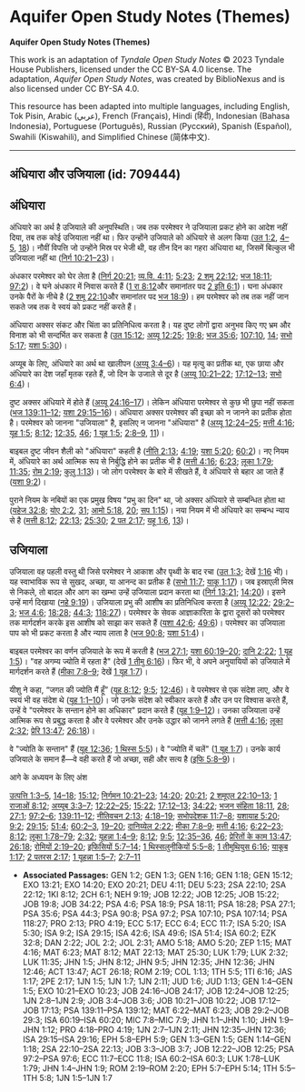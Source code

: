 # Aquifer Open Study Notes (Themes)

**Aquifer Open Study Notes (Themes)**

This work is an adaptation of *Tyndale Open Study Notes* © 2023 Tyndale House Publishers, licensed under the CC BY\-SA 4\.0 license. The adaptation, *Aquifer Open Study Notes*, was created by BiblioNexus and is also licensed under CC BY\-SA 4\.0\.

This resource has been adapted into multiple languages, including English, Tok Pisin, Arabic (عربي), French (Français), Hindi (हिंदी), Indonesian (Bahasa Indonesia), Portuguese (Português), Russian (Русский), Spanish (Español), Swahili (Kiswahili), and Simplified Chinese (简体中文).



--------------------------------

## अंधियारा और उजियाला (id: 709444)

अंधियारा
--------

अंधियारे का अर्थ है उजियाले की अनुपस्थिति। जब तक परमेश्वर ने उजियाला प्रकट होने का आदेश नहीं दिया, तब तक कोई उजियाला नहीं था। फिर उन्होंने उजियाले को अंधियारे से अलग किया ([उत 1:2](https://ref.ly/Gen1:2), [4–5](https://ref.ly/Gen1:4-Gen1:5), [18](https://ref.ly/Gen1:18))। नौवीं विपत्ति जो उन्होंने मिस्र पर भेजी थी, वह तीन दिन का गहरा अंधियारा था, जिसमें बिल्कुल भी उजियाला नहीं था ([निर्ग 10:21–23](https://ref.ly/Exod10:21-Exod10:23))।

अंधकार परमेश्वर को घेर लेता है ([निर्ग 20:21](https://ref.ly/Exod20:21); [व्य.वि. 4:11](https://ref.ly/Deut4:11); [5:23](https://ref.ly/Deut5:23); [2 शमू 22:12](https://ref.ly/2Sam22:12); [भज 18:11](https://ref.ly/Ps18:11); [97:2](https://ref.ly/Ps97:2))। वे घने अंधकार में निवास करते हैं ([1 रा 8:12](https://ref.ly/1Kgs8:12)और समानांतर पद [2 इति 6:1](https://ref.ly/2Chr6:1))। घना अंधकार उनके पैरों के नीचे है ([2 शमू 22:10](https://ref.ly/2Sam22:10)और समानांतर पद [भज 18:9](https://ref.ly/Ps18:9))। हम परमेश्वर को तब तक नहीं जान सकते जब तक वे स्वयं को प्रकट नहीं करते हैं।

अंधियारा अक्सर संकट और चिंता का प्रतिनिधित्व करता है। यह दुष्ट लोगों द्वारा अनुभव किए गए भ्रम और विनाश को भी सन्दर्भित कर सकता है ([उत 15:12](https://ref.ly/Gen15:12); [अय्यू 12:25](https://ref.ly/Job12:25); [19:8](https://ref.ly/Job19:8); [भज 35:6](https://ref.ly/Ps35:6); [107:10](https://ref.ly/Ps107:10), [14](https://ref.ly/Ps107:14); [सभो 5:17](https://ref.ly/Eccl5:17); [यशा 5:30](https://ref.ly/Isa5:30))।

अय्यूब के लिए, अंधियारे का अर्थ था खालीपन ([अय्यू 3:4–6](https://ref.ly/Job3:4-Job3:6))। यह मृत्यु का प्रतीक था, एक छाया और अंधियारे का देश जहाँ मृतक रहते हैं, जो दिन के उजाले से दूर है ([अय्यू 10:21–22](https://ref.ly/Job10:21-Job10:22); [17:12–13](https://ref.ly/Job17:12-Job17:13); [सभो 6:4](https://ref.ly/Eccl6:4))।

दुष्ट अक्सर अंधियारे में होते हैं ([अय्यू 24:16–17](https://ref.ly/Job24:16-Job24:17))। लेकिन अंधियारा परमेश्वर से कुछ भी छुपा नहीं सकता ([भज 139:11–12](https://ref.ly/Ps139:11-Ps139:12); [यशा 29:15–16](https://ref.ly/Isa29:15-Isa29:16))। अंधियारा अक्सर परमेश्वर की इच्छा को न जानने का प्रतीक होता है। परमेश्वर को जानना "उजियाला" है, इसलिए न जानना "अंधियारा" है ([अय्यू 12:24–25](https://ref.ly/Job12:24-Job12:25); [मत्ती 4:16](https://ref.ly/Matt4:16); [यूह 1:5](https://ref.ly/John1:5); [8:12](https://ref.ly/John8:12); [12:35](https://ref.ly/John12:35), [46](https://ref.ly/John12:46); [1 यूह 1:5](https://ref.ly/1John1:5); [2:8–9](https://ref.ly/1John2:8-1John2:9), [11](https://ref.ly/1John2:11))।

बाइबल दुष्ट जीवन शैली को "अंधियारा" कहती है ([नीति 2:13](https://ref.ly/Prov2:13); [4:19](https://ref.ly/Prov4:19); [यशा 5:20](https://ref.ly/Isa5:20); [60:2](https://ref.ly/Isa60:2))। नए नियम में, अंधियारे का अर्थ आत्मिक रूप से निर्बुद्धि होने का प्रतीक भी है ([मत्ती 4:16](https://ref.ly/Matt4:16); [6:23](https://ref.ly/Matt6:23); [लूका 1:79](https://ref.ly/Luke1:79); [11:35](https://ref.ly/Luke11:35); [रोम 2:19](https://ref.ly/Rom2:19); [कुलु 1:13](https://ref.ly/Col1:13))। जो लोग परमेश्वर के बारे में सीखते हैं, वे अंधियारे से बहार आ जाते हैं ([यशा 9:2](https://ref.ly/Isa9:2))।

पुराने नियम के नबियों का एक प्रमुख विषय "प्रभु का दिन" था, जो अक्सर अंधियारे से सम्बन्धित होता था ([यहेज 32:8](https://ref.ly/Ezek32:8); [योए 2:2](https://ref.ly/Joel2:2), [31](https://ref.ly/Joel2:31); [आमो 5:18](https://ref.ly/Amos5:18), [20](https://ref.ly/Amos5:20); [सप 1:15](https://ref.ly/Zeph1:15))। नया नियम में भी अंधियारे का सम्बन्ध न्याय से है ([मत्ती 8:12](https://ref.ly/Matt8:12); [22:13](https://ref.ly/Matt22:13); [25:30](https://ref.ly/Matt25:30); [2 पत 2:17](https://ref.ly/2Pet2:17); [यहू 1:6](https://ref.ly/Jude1:6), [13](https://ref.ly/Jude1:13))।

उजियाला
-------

उजियाला वह पहली वस्तु थी जिसे परमेश्वर ने आकाश और पृथ्वी के बाद रचा ([उत 1:3](https://ref.ly/Gen1:3); देखें [1:16](https://ref.ly/Gen1:16) भी)। यह स्वाभाविक रूप से सुखद, अच्छा, या आनन्द का प्रतीक है ([सभो 11:7](https://ref.ly/Eccl11:7); [याकू 1:17](https://ref.ly/Jas1:17))। जब इस्राएली मिस्र से निकले, तो बादल और आग का खम्भा उन्हें उजियाला प्रदान करता था ([निर्ग 13:21](https://ref.ly/Exod13:21); [14:20](https://ref.ly/Exod14:20))। इसने उन्हें मार्ग दिखाया ([नहे 9:19](https://ref.ly/Neh9:19))। उजियाला प्रभु की आशीष का प्रतिनिधित्व करता है ([अय्यू 12:22](https://ref.ly/Job12:22); [29:2–3](https://ref.ly/Job29:2-Job29:3); [भज 4:6](https://ref.ly/Ps4:6); [18:28](https://ref.ly/Ps18:28); [44:3](https://ref.ly/Ps44:3); [118:27](https://ref.ly/Ps118:27))। परमेश्वर के सेवक आज्ञाकारिता के द्वारा दूसरों को परमेश्वर तक मार्गदर्शन करके इस आशीष को साझा कर सकते हैं ([यशा 42:6](https://ref.ly/Isa42:6); [49:6](https://ref.ly/Isa49:6))। परमेश्वर का उजियाला पाप को भी प्रकट करता है और न्याय लाता है ([भज 90:8](https://ref.ly/Ps90:8); [यशा 51:4](https://ref.ly/Isa51:4))।

बाइबल परमेश्वर का वर्णन उजियाले के रूप में करती है ([भज 27:1](https://ref.ly/Ps27:1); [यशा 60:19–20](https://ref.ly/Isa60:19-Isa60:20); [दानि 2:22](https://ref.ly/Dan2:22); [1 यूह 1:5](https://ref.ly/1John1:5))। "वह अगम्य ज्योति में रहता है" (देखें [1 तीमु 6:16](https://ref.ly/1Tim6:16))। फिर भी, वे अपने अनुयायियों को उजियाले में मार्गदर्शन करते हैं ([मीका 7:8–9](https://ref.ly/Mic7:8-Mic7:9); देखें [1 यूह 1:7](https://ref.ly/1John1:7))।

यीशु ने कहा, “जगत की ज्योति मैं हूँ” ([यूह 8:12](https://ref.ly/John8:12); [9:5](https://ref.ly/John9:5); [12:46](https://ref.ly/John12:46))। वे परमेश्वर से एक संदेश लाए, और वे स्वयं भी वह संदेश थे ([यूह 1:1–10](https://ref.ly/John1:1-John1:10))। जो उनके संदेश को स्वीकार करते हैं और उन पर विश्वास करते हैं, उन्हें वे "परमेश्वर के सन्तान होने का अधिकार" प्रदान करते हैं ([यूह 1:9–12](https://ref.ly/John1:9-John1:12))। उनका उजियाला उन्हें आत्मिक रूप से प्रबुद्ध करता है और वे परमेश्वर और उनके उद्धार को जानने लगते हैं ([मत्ती 4:16](https://ref.ly/Matt4:16); [लूका 2:32](https://ref.ly/Luke2:32); [प्रेरि 13:47](https://ref.ly/Acts13:47); [26:18](https://ref.ly/Acts26:18))।

वे "ज्योति के सन्तान" हैं ([यूह 12:36](https://ref.ly/John12:36); [1 थिस्स 5:5](https://ref.ly/1Thess5:5))। वे "ज्योति में चलें" ([1 यूह 1:7](https://ref.ly/1John1:7))। उनके कार्य उजियाले के समान हैं—वे वही करते हैं जो अच्छा, सही और सत्य है ([इफि 5:8–9](https://ref.ly/Eph5:8-Eph5:9))।

आगे के अध्ययन के लिए अंश

[उत्पत्ति 1:3–5](https://ref.ly/Gen1:3-Gen1:5), [14–18](https://ref.ly/Gen1:14-Gen1:18); [15:12](https://ref.ly/Gen15:12); [निर्गमन 10:21–23](https://ref.ly/Exod10:21-Exod10:23); [14:20](https://ref.ly/Exod14:20); [20:21](https://ref.ly/Exod20:21); [2 शमूएल 22:10–13](https://ref.ly/2Sam22:10-2Sam22:13); [1 राजाओं 8:12](https://ref.ly/1Kgs8:12); [अय्यूब 3:3–7](https://ref.ly/Job3:3-Job3:7); [12:22–25](https://ref.ly/Job12:22-Job12:25); [15:22](https://ref.ly/Job15:22); [17:12–13](https://ref.ly/Job17:12-Job17:13); [34:22](https://ref.ly/Job34:22); [भजन संहिता 18:11](https://ref.ly/Ps18:11), [28](https://ref.ly/Ps18:28); [27:1](https://ref.ly/Ps27:1); [97:2–6](https://ref.ly/Ps97:2-Ps97:6); [139:11–12](https://ref.ly/Ps139:11-Ps139:12); [नीतिवचन 2:13](https://ref.ly/Prov2:13); [4:18–19](https://ref.ly/Prov4:18-Prov4:19); [सभोपदेशक 11:7–8](https://ref.ly/Eccl11:7-Eccl11:8); [यशायाह 5:20](https://ref.ly/Isa5:20); [9:2](https://ref.ly/Isa9:2); [29:15](https://ref.ly/Isa29:15); [51:4](https://ref.ly/Isa51:4); [60:2–3](https://ref.ly/Isa60:2-Isa60:3), [19–20](https://ref.ly/Isa60:19-Isa60:20); [दानिय्येल 2:22](https://ref.ly/Dan2:22); [मीका 7:8–9](https://ref.ly/Mic7:8-Mic7:9); [मत्ती 4:16](https://ref.ly/Matt4:16); [6:22–23](https://ref.ly/Matt6:22-Matt6:23); [8:12](https://ref.ly/Matt8:12); [लूका 1:78–79](https://ref.ly/Luke1:78-Luke1:79); [2:32](https://ref.ly/Luke2:32); [यूहन्ना 1:4–9](https://ref.ly/John1:4-John1:9); [8:12](https://ref.ly/John8:12); [9:5](https://ref.ly/John9:5); [12:35–36](https://ref.ly/John12:35-John12:36), [46](https://ref.ly/John12:46); [प्रेरितों के काम 13:47](https://ref.ly/Acts13:47); [26:18](https://ref.ly/Acts26:18); [रोमियों 2:19–20](https://ref.ly/Rom2:19-Rom2:20); [इफिसियों 5:7–14](https://ref.ly/Eph5:7-Eph5:14); [1 थिस्सलुनीकियों 5:5–8](https://ref.ly/1Thess5:5-1Thess5:8); [1 तीमुथियुस 6:16](https://ref.ly/1Tim6:16); [याकूब 1:17](https://ref.ly/Jas1:17); [2 पतरस 2:17](https://ref.ly/2Pet2:17); [1 यूहन्ना 1:5–7](https://ref.ly/1John1:5-1John1:7); [2:7–11](https://ref.ly/1John2:7-1John2:11)

* **Associated Passages:** GEN 1:2; GEN 1:3; GEN 1:16; GEN 1:18; GEN 15:12; EXO 13:21; EXO 14:20; EXO 20:21; DEU 4:11; DEU 5:23; 2SA 22:10; 2SA 22:12; 1KI 8:12; 2CH 6:1; NEH 9:19; JOB 12:22; JOB 12:25; JOB 15:22; JOB 19:8; JOB 34:22; PSA 4:6; PSA 18:9; PSA 18:11; PSA 18:28; PSA 27:1; PSA 35:6; PSA 44:3; PSA 90:8; PSA 97:2; PSA 107:10; PSA 107:14; PSA 118:27; PRO 2:13; PRO 4:19; ECC 5:17; ECC 6:4; ECC 11:7; ISA 5:20; ISA 5:30; ISA 9:2; ISA 29:15; ISA 42:6; ISA 49:6; ISA 51:4; ISA 60:2; EZK 32:8; DAN 2:22; JOL 2:2; JOL 2:31; AMO 5:18; AMO 5:20; ZEP 1:15; MAT 4:16; MAT 6:23; MAT 8:12; MAT 22:13; MAT 25:30; LUK 1:79; LUK 2:32; LUK 11:35; JHN 1:5; JHN 8:12; JHN 9:5; JHN 12:35; JHN 12:36; JHN 12:46; ACT 13:47; ACT 26:18; ROM 2:19; COL 1:13; 1TH 5:5; 1TI 6:16; JAS 1:17; 2PE 2:17; 1JN 1:5; 1JN 1:7; 1JN 2:11; JUD 1:6; JUD 1:13; GEN 1:4–GEN 1:5; EXO 10:21–EXO 10:23; JOB 24:16–JOB 24:17; JOB 12:24–JOB 12:25; 1JN 2:8–1JN 2:9; JOB 3:4–JOB 3:6; JOB 10:21–JOB 10:22; JOB 17:12–JOB 17:13; PSA 139:11–PSA 139:12; MAT 6:22–MAT 6:23; JOB 29:2–JOB 29:3; ISA 60:19–ISA 60:20; MIC 7:8–MIC 7:9; JHN 1:1–JHN 1:10; JHN 1:9–JHN 1:12; PRO 4:18–PRO 4:19; 1JN 2:7–1JN 2:11; JHN 12:35–JHN 12:36; ISA 29:15–ISA 29:16; EPH 5:8–EPH 5:9; GEN 1:3–GEN 1:5; GEN 1:14–GEN 1:18; 2SA 22:10–2SA 22:13; JOB 3:3–JOB 3:7; JOB 12:22–JOB 12:25; PSA 97:2–PSA 97:6; ECC 11:7–ECC 11:8; ISA 60:2–ISA 60:3; LUK 1:78–LUK 1:79; JHN 1:4–JHN 1:9; ROM 2:19–ROM 2:20; EPH 5:7–EPH 5:14; 1TH 5:5–1TH 5:8; 1JN 1:5–1JN 1:7

